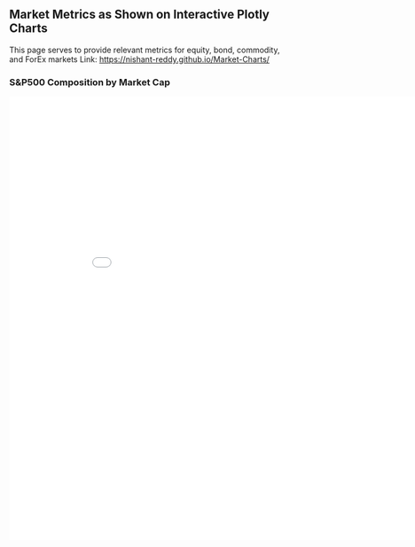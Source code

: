 ## Market Metrics as Shown on Interactive Plotly Charts

This page serves to provide relevant metrics for equity, bond, commodity, and ForEx markets
Link: https://nishant-reddy.github.io/Market-Charts/


### S&P500 Composition by Market Cap
<iframe width="900" height="800" frameborder="0" scrolling="no" src="//plot.ly/~nreddy37/1.embed"> </iframe>

